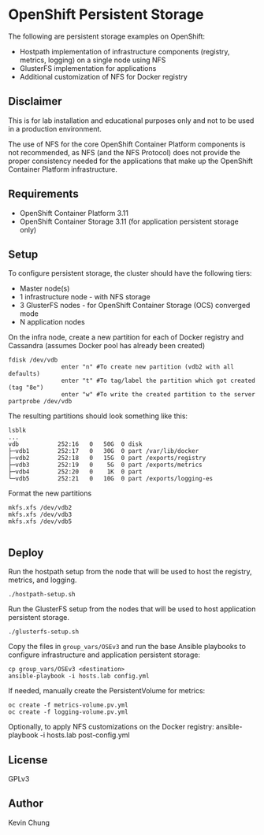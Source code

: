 OpenShift Persistent Storage
===========================

The following are persistent storage examples on OpenShift:
* Hostpath implementation of infrastructure components (registry, metrics, logging) on a single node using NFS
* GlusterFS implementation for applications
* Additional customization of NFS for Docker registry

Disclaimer
----------

This is for lab installation and educational purposes only and not to be used in a production environment.

The use of NFS for the core OpenShift Container Platform components is not recommended, as NFS (and the NFS Protocol) does not provide the proper consistency needed for the applications that make up the OpenShift Container Platform infrastructure.

Requirements
------------

* OpenShift Container Platform 3.11
* OpenShift Container Storage 3.11 (for application persistent storage only)

Setup
-----

To configure persistent storage, the cluster should have the following tiers:
* Master node(s)
* 1 infrastructure node - with NFS storage
* 3 GlusterFS nodes - for OpenShift Container Storage (OCS) converged mode
* N application nodes

On the infra node, create a new partition for each of Docker registry and Cassandra (assumes Docker pool has already been created)
```
fdisk /dev/vdb
               enter "n" #To create new partition (vdb2 with all defaults)
               enter "t" #To tag/label the partition which got created (tag "8e")
               enter "w" #To write the created partition to the server
partprobe /dev/vdb
```

The resulting partitions should look something like this:
```
lsblk
...
vdb           252:16   0   50G  0 disk 
├─vdb1        252:17   0   30G  0 part /var/lib/docker
├─vdb2        252:18   0   15G  0 part /exports/registry
├─vdb3        252:19   0    5G  0 part /exports/metrics
├─vdb4        252:20   0    1K  0 part 
└─vdb5        252:21   0   10G  0 part /exports/logging-es
```

Format the new partitions
```
mkfs.xfs /dev/vdb2
mkfs.xfs /dev/vdb3
mkfs.xfs /dev/vdb5


```

Deploy
------

Run the hostpath setup from the node that will be used to host the registry, metrics, and logging.
```
./hostpath-setup.sh
```

Run the GlusterFS setup from the nodes that will be used to host application persistent storage.
```
./glusterfs-setup.sh
```

Copy the files in `group_vars/OSEv3` and run the base Ansible playbooks to configure infrastructure and application persistent storage:
```
cp group_vars/OSEv3 <destination>
ansible-playbook -i hosts.lab config.yml
```

If needed, manually create the PersistentVolume for metrics:
```
oc create -f metrics-volume.pv.yml
oc create -f logging-volume.pv.yml
```

Optionally, to apply NFS customizations on the Docker registry:
ansible-playbook -i hosts.lab post-config.yml

License
-------

GPLv3

Author
------

Kevin Chung
